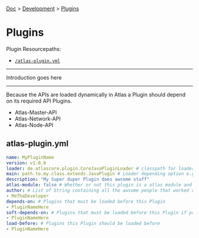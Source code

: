 [Doc](doc.md) > [Development](doc.md#development) > [Plugins]()

# Plugins

Plugin Resourcepaths: 
- [`/atlas-plugin.yml`](#atlas-pluginyml)

---

Introduction goes here

---

Because the APIs are loaded dynamically in Atlas a Plugin should depend on its required API Plugins.

- Atlas-Master-API
- Atlas-Network-API
- Atlas-Node-API

## atlas-plugin.yml 
```yaml
name: MyPluginName
version: v1.0.0
loader: de.atlascore.plugin.CoreJavaPluginLoader # classpath for loader class if not present treated as CoreJavaPluginLoader 
main: path.to.my.class.extends.JavaPlugin # Loader depending option e.g. classpath for main class for java plugins
description: "My Super duper Plugin does awsome stuff"
atlas-module: false # Whether or not this plugin is a atlas module and may be loaded during startup process
author: # List of String containing all the awsome people that worked on this plugin
- MeTheDeveloper
depends-on: # Plugins that must be loaded before this Plugin
- PluginNameHere
soft-depends-on: # Plugins that must be loaded before this Plugin if present
- PluginNameHere
load-before: # Plugins this Plugin should be loaded before
- PluginNameHere
```